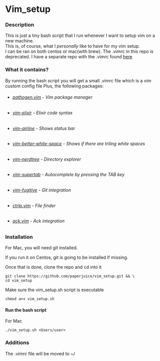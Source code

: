# Vim_setup

### Description
This is just a tiny bash script that I run whenever I want to setup vim on a new machine. </br>
This is, of course, what I *personally* like to have for my vim setup. </br>
I can be ran on both centos or mac(with brew).
The .vimrc in this repo is deprecated. I have a separate repo with the .vimrc found [here](https://github.com/paperjuice/.vimrc.git)


### What it contains?
By running the bash script you will get a small .vimrc file which is a vim custom config file
Plus, the following packages:
* ###### [pathogen.vim](https://github.com/tpope/vim-pathogen) - Vim package manager
* ###### [vim-elixir](https://github.com/elixir-editors/vim-elixir) - Elixir code syntax
* ###### [vim-airline](https://github.com/vim-airline/vim-airline) - Shows status bar
* ###### [vim-better-white-space](https://github.com/ntpeters/vim-better-whitespace) - Shows if there are triling white spaces
* ###### [vim-nerdtree](https://github.com/scrooloose/nerdtree) - Directory explorer
* ###### [vim-supertab](https://github.com/ervandew/supertab) - Autocomplete by pressing the TAB key
* ###### [vim-fugitive](https://github.com/tpope/vim-fugitive) - Git integration
* ###### [ctrlp.vim](https://github.com/ctrlpvim/ctrlp.vim) - File finder
* ###### [ack.vim](https://github.com/mileszs/ack.vim) - Ack integration


### Installation
For Mac, you will need git installed.

If you run it on Centos, git is going to be installed if missing.

Once that is done, clone the repo and cd into it
```
git clone https://github.com/paperjuice/vim_setup.git && \
cd vim_setup
```
  
Make sure the vim_setup.sh script is executable
```
chmod a+x vim_setup.sh
```

#### Run the bash script
For Mac
```
./vim_setup.sh <Users/user>
```


### Additions
The .vimrc file will be moved to ~/
